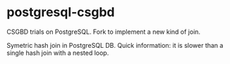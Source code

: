 # postgresql-csgbd
CSGBD trials on PostgreSQL. Fork to implement a new kind of join.

Symetric hash join in PostgreSQL DB. Quick information: it is slower than a single hash join with a nested loop.
